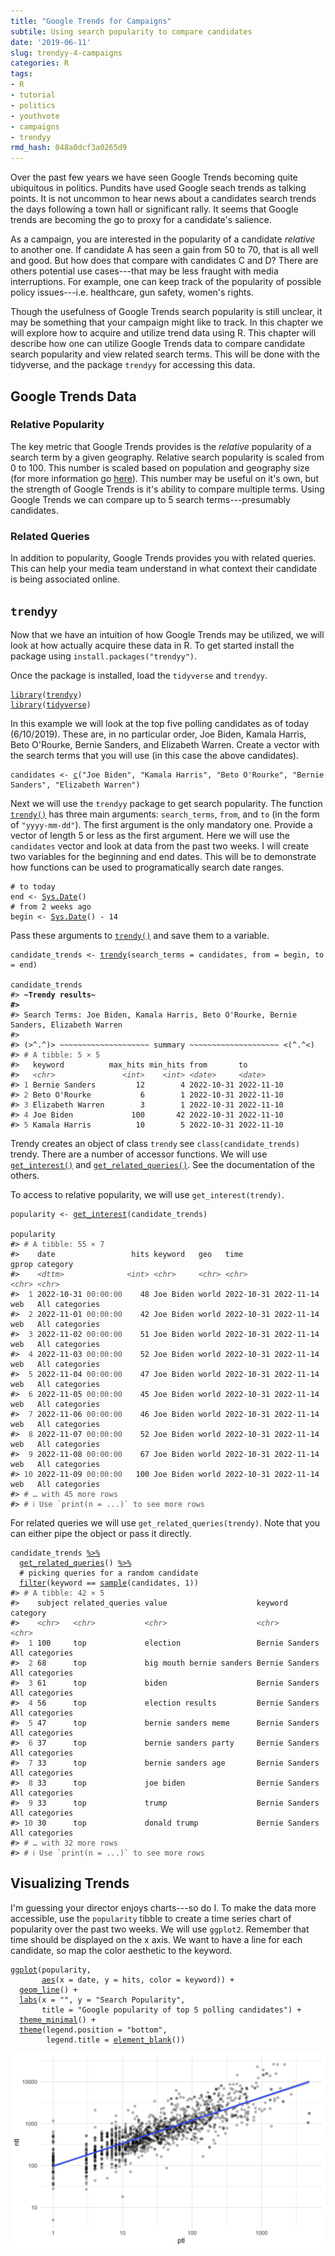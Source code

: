 ```yaml
---
title: "Google Trends for Campaigns"
subtile: Using search popularity to compare candidates
date: '2019-06-11'
slug: trendyy-4-campaigns
categories: R
tags:
- R
- tutorial
- politics
- youthvote
- campaigns
- trendyy
rmd_hash: 048a0dcf3a0265d9
---
```


Over the past few years we have seen Google Trends becoming quite ubiquitous in politics. Pundits have used Google seach trends as talking points. It is not uncommon to hear news about a candidates search trends the days following a town hall or significant rally. It seems that Google trends are becoming the go to proxy for a candidate's salience.

As a campaign, you are interested in the popularity of a candidate *relative* to another one. If candidate A has seen a gain from 50 to 70, that is all well and good. But how does that compare with candidates C and D? There are others potential use cases---that may be less fraught with media interruptions. For example, one can keep track of the popularity of possible policy issues---i.e. healthcare, gun safety, women's rights.

Though the usefulness of Google Trends search popularity is still unclear, it may be something that your campaign might like to track. In this chapter we will explore how to acquire and utilize trend data using R. This chapter will describe how one can utilize Google Trends data to compare candidate search popularity and view related search terms. This will be done with the tidyverse, and the package `trendyy` for accessing this data.

## Google Trends Data

### Relative Popularity

The key metric that Google Trends provides is the *relative* popularity of a search term by a given geography. Relative search popularity is scaled from 0 to 100. This number is scaled based on population and geography size (for more information go [here](https://support.google.com/trends/answer/4365533?hl=en)). This number may be useful on it's own, but the strength of Google Trends is it's ability to compare multiple terms. Using Google Trends we can compare up to 5 search terms---presumably candidates.

### Related Queries

In addition to popularity, Google Trends provides you with related queries. This can help your media team understand in what context their candidate is being associated online.

## `trendyy`

Now that we have an intuition of how Google Trends may be utilized, we will look at how actually acquire these data in R. To get started install the package using `install.packages("trendyy")`.

Once the package is installed, load the `tidyverse` and `trendyy`.

<div class="highlight">

<pre class='chroma'><code class='language-r' data-lang='r'><span class='kr'><a href='https://rdrr.io/r/base/library.html'>library</a></span><span class='o'>(</span><span class='nv'><a href='https://github.com/josiahparry/trendyy'>trendyy</a></span><span class='o'>)</span>
<span class='kr'><a href='https://rdrr.io/r/base/library.html'>library</a></span><span class='o'>(</span><span class='nv'><a href='https://tidyverse.tidyverse.org'>tidyverse</a></span><span class='o'>)</span></code></pre>

</div>

In this example we will look at the top five polling candidates as of today (6/10/2019). These are, in no particular order, Joe Biden, Kamala Harris, Beto O'Rourke, Bernie Sanders, and Elizabeth Warren. Create a vector with the search terms that you will use (in this case the above candidates).

<div class="highlight">

<pre class='chroma'><code class='language-r' data-lang='r'><span class='nv'>candidates</span> <span class='o'>&lt;-</span> <span class='nf'><a href='https://rdrr.io/r/base/c.html'>c</a></span><span class='o'>(</span><span class='s'>"Joe Biden"</span>, <span class='s'>"Kamala Harris"</span>, <span class='s'>"Beto O'Rourke"</span>, <span class='s'>"Bernie Sanders"</span>, <span class='s'>"Elizabeth Warren"</span><span class='o'>)</span></code></pre>

</div>

Next we will use the `trendyy` package to get search popularity. The function [`trendy()`](https://rdrr.io/pkg/trendyy/man/trendy.html) has three main arguments: `search_terms`, `from`, and `to` (in the form of `"yyyy-mm-dd"`). The first argument is the only mandatory one. Provide a vector of length 5 or less as the first argument. Here we will use the `candidates` vector and look at data from the past two weeks. I will create two variables for the beginning and end dates. This will be to demonstrate how functions can be used to programatically search date ranges.

<div class="highlight">

<pre class='chroma'><code class='language-r' data-lang='r'><span class='c'># to today</span>
<span class='nv'>end</span> <span class='o'>&lt;-</span> <span class='nf'><a href='https://rdrr.io/r/base/Sys.time.html'>Sys.Date</a></span><span class='o'>(</span><span class='o'>)</span>
<span class='c'># from 2 weeks ago</span>
<span class='nv'>begin</span> <span class='o'>&lt;-</span> <span class='nf'><a href='https://rdrr.io/r/base/Sys.time.html'>Sys.Date</a></span><span class='o'>(</span><span class='o'>)</span> <span class='o'>-</span> <span class='m'>14</span></code></pre>

</div>

Pass these arguments to [`trendy()`](https://rdrr.io/pkg/trendyy/man/trendy.html) and save them to a variable.

<div class="highlight">

<pre class='chroma'><code class='language-r' data-lang='r'><span class='nv'>candidate_trends</span> <span class='o'>&lt;-</span> <span class='nf'><a href='https://rdrr.io/pkg/trendyy/man/trendy.html'>trendy</a></span><span class='o'>(</span>search_terms <span class='o'>=</span> <span class='nv'>candidates</span>, from <span class='o'>=</span> <span class='nv'>begin</span>, to <span class='o'>=</span> <span class='nv'>end</span><span class='o'>)</span>

<span class='nv'>candidate_trends</span>
<span class='c'>#&gt; <span style='font-weight: bold;'>~Trendy results~</span></span>
<span class='c'><span style='font-weight: bold;'>#&gt; </span></span>
<span class='c'>#&gt; Search Terms: Joe Biden, Kamala Harris, Beto O'Rourke, Bernie Sanders, Elizabeth Warren</span>
<span class='c'>#&gt; </span>
<span class='c'>#&gt; (&gt;^.^)&gt; ~~~~~~~~~~~~~~~~~~~~ summary ~~~~~~~~~~~~~~~~~~~~ &lt;(^.^&lt;)</span>
<span class='c'>#&gt; <span style='color: #555555;'># A tibble: 5 × 5</span></span>
<span class='c'>#&gt;   keyword          max_hits min_hits from       to        </span>
<span class='c'>#&gt;   <span style='color: #555555; font-style: italic;'>&lt;chr&gt;</span>               <span style='color: #555555; font-style: italic;'>&lt;int&gt;</span>    <span style='color: #555555; font-style: italic;'>&lt;int&gt;</span> <span style='color: #555555; font-style: italic;'>&lt;date&gt;</span>     <span style='color: #555555; font-style: italic;'>&lt;date&gt;</span>    </span>
<span class='c'>#&gt; <span style='color: #555555;'>1</span> Bernie Sanders         12        4 2022-10-31 2022-11-10</span>
<span class='c'>#&gt; <span style='color: #555555;'>2</span> Beto O'Rourke           6        1 2022-10-31 2022-11-10</span>
<span class='c'>#&gt; <span style='color: #555555;'>3</span> Elizabeth Warren        3        1 2022-10-31 2022-11-10</span>
<span class='c'>#&gt; <span style='color: #555555;'>4</span> Joe Biden             100       42 2022-10-31 2022-11-10</span>
<span class='c'>#&gt; <span style='color: #555555;'>5</span> Kamala Harris          10        5 2022-10-31 2022-11-10</span></code></pre>

</div>

Trendy creates an object of class `trendy` see `class(candidate_trends)` trendy. There are a number of accessor functions. We will use [`get_interest()`](https://rdrr.io/pkg/trendyy/man/get_interest.html) and [`get_related_queries()`](https://rdrr.io/pkg/trendyy/man/get_related_queries.html). See the documentation of the others.

To access to relative popularity, we will use `get_interest(trendy)`.

<div class="highlight">

<pre class='chroma'><code class='language-r' data-lang='r'><span class='nv'>popularity</span> <span class='o'>&lt;-</span> <span class='nf'><a href='https://rdrr.io/pkg/trendyy/man/get_interest.html'>get_interest</a></span><span class='o'>(</span><span class='nv'>candidate_trends</span><span class='o'>)</span>

<span class='nv'>popularity</span>
<span class='c'>#&gt; <span style='color: #555555;'># A tibble: 55 × 7</span></span>
<span class='c'>#&gt;    date                 hits keyword   geo   time                  gprop category      </span>
<span class='c'>#&gt;    <span style='color: #555555; font-style: italic;'>&lt;dttm&gt;</span>              <span style='color: #555555; font-style: italic;'>&lt;int&gt;</span> <span style='color: #555555; font-style: italic;'>&lt;chr&gt;</span>     <span style='color: #555555; font-style: italic;'>&lt;chr&gt;</span> <span style='color: #555555; font-style: italic;'>&lt;chr&gt;</span>                 <span style='color: #555555; font-style: italic;'>&lt;chr&gt;</span> <span style='color: #555555; font-style: italic;'>&lt;chr&gt;</span>         </span>
<span class='c'>#&gt; <span style='color: #555555;'> 1</span> 2022-10-31 <span style='color: #555555;'>00:00:00</span>    48 Joe Biden world 2022-10-31 2022-11-14 web   All categories</span>
<span class='c'>#&gt; <span style='color: #555555;'> 2</span> 2022-11-01 <span style='color: #555555;'>00:00:00</span>    42 Joe Biden world 2022-10-31 2022-11-14 web   All categories</span>
<span class='c'>#&gt; <span style='color: #555555;'> 3</span> 2022-11-02 <span style='color: #555555;'>00:00:00</span>    51 Joe Biden world 2022-10-31 2022-11-14 web   All categories</span>
<span class='c'>#&gt; <span style='color: #555555;'> 4</span> 2022-11-03 <span style='color: #555555;'>00:00:00</span>    52 Joe Biden world 2022-10-31 2022-11-14 web   All categories</span>
<span class='c'>#&gt; <span style='color: #555555;'> 5</span> 2022-11-04 <span style='color: #555555;'>00:00:00</span>    47 Joe Biden world 2022-10-31 2022-11-14 web   All categories</span>
<span class='c'>#&gt; <span style='color: #555555;'> 6</span> 2022-11-05 <span style='color: #555555;'>00:00:00</span>    45 Joe Biden world 2022-10-31 2022-11-14 web   All categories</span>
<span class='c'>#&gt; <span style='color: #555555;'> 7</span> 2022-11-06 <span style='color: #555555;'>00:00:00</span>    46 Joe Biden world 2022-10-31 2022-11-14 web   All categories</span>
<span class='c'>#&gt; <span style='color: #555555;'> 8</span> 2022-11-07 <span style='color: #555555;'>00:00:00</span>    52 Joe Biden world 2022-10-31 2022-11-14 web   All categories</span>
<span class='c'>#&gt; <span style='color: #555555;'> 9</span> 2022-11-08 <span style='color: #555555;'>00:00:00</span>    67 Joe Biden world 2022-10-31 2022-11-14 web   All categories</span>
<span class='c'>#&gt; <span style='color: #555555;'>10</span> 2022-11-09 <span style='color: #555555;'>00:00:00</span>   100 Joe Biden world 2022-10-31 2022-11-14 web   All categories</span>
<span class='c'>#&gt; <span style='color: #555555;'># … with 45 more rows</span></span>
<span class='c'>#&gt; <span style='color: #555555;'># ℹ Use `print(n = ...)` to see more rows</span></span></code></pre>

</div>

For related queries we will use `get_related_queries(trendy)`. Note that you can either pipe the object or pass it directly.

<div class="highlight">

<pre class='chroma'><code class='language-r' data-lang='r'><span class='nv'>candidate_trends</span> <span class='o'><a href='https://magrittr.tidyverse.org/reference/pipe.html'>%&gt;%</a></span> 
  <span class='nf'><a href='https://rdrr.io/pkg/trendyy/man/get_related_queries.html'>get_related_queries</a></span><span class='o'>(</span><span class='o'>)</span> <span class='o'><a href='https://magrittr.tidyverse.org/reference/pipe.html'>%&gt;%</a></span> 
  <span class='c'># picking queries for a random candidate</span>
  <span class='nf'><a href='https://dplyr.tidyverse.org/reference/filter.html'>filter</a></span><span class='o'>(</span><span class='nv'>keyword</span> <span class='o'>==</span> <span class='nf'><a href='https://rdrr.io/r/base/sample.html'>sample</a></span><span class='o'>(</span><span class='nv'>candidates</span>, <span class='m'>1</span><span class='o'>)</span><span class='o'>)</span>
<span class='c'>#&gt; <span style='color: #555555;'># A tibble: 42 × 5</span></span>
<span class='c'>#&gt;    subject related_queries value                    keyword        category      </span>
<span class='c'>#&gt;    <span style='color: #555555; font-style: italic;'>&lt;chr&gt;</span>   <span style='color: #555555; font-style: italic;'>&lt;chr&gt;</span>           <span style='color: #555555; font-style: italic;'>&lt;chr&gt;</span>                    <span style='color: #555555; font-style: italic;'>&lt;chr&gt;</span>          <span style='color: #555555; font-style: italic;'>&lt;chr&gt;</span>         </span>
<span class='c'>#&gt; <span style='color: #555555;'> 1</span> 100     top             election                 Bernie Sanders All categories</span>
<span class='c'>#&gt; <span style='color: #555555;'> 2</span> 68      top             big mouth bernie sanders Bernie Sanders All categories</span>
<span class='c'>#&gt; <span style='color: #555555;'> 3</span> 61      top             biden                    Bernie Sanders All categories</span>
<span class='c'>#&gt; <span style='color: #555555;'> 4</span> 56      top             election results         Bernie Sanders All categories</span>
<span class='c'>#&gt; <span style='color: #555555;'> 5</span> 47      top             bernie sanders meme      Bernie Sanders All categories</span>
<span class='c'>#&gt; <span style='color: #555555;'> 6</span> 37      top             bernie sanders party     Bernie Sanders All categories</span>
<span class='c'>#&gt; <span style='color: #555555;'> 7</span> 33      top             bernie sanders age       Bernie Sanders All categories</span>
<span class='c'>#&gt; <span style='color: #555555;'> 8</span> 33      top             joe biden                Bernie Sanders All categories</span>
<span class='c'>#&gt; <span style='color: #555555;'> 9</span> 33      top             trump                    Bernie Sanders All categories</span>
<span class='c'>#&gt; <span style='color: #555555;'>10</span> 30      top             donald trump             Bernie Sanders All categories</span>
<span class='c'>#&gt; <span style='color: #555555;'># … with 32 more rows</span></span>
<span class='c'>#&gt; <span style='color: #555555;'># ℹ Use `print(n = ...)` to see more rows</span></span></code></pre>

</div>

## Visualizing Trends

I'm guessing your director enjoys charts---so do I. To make the data more accessible, use the `popularity` tibble to create a time series chart of popularity over the past two weeks. We will use `ggplot2`. Remember that time should be displayed on the x axis. We want to have a line for each candidate, so map the color aesthetic to the keyword.

<div class="highlight">

<pre class='chroma'><code class='language-r' data-lang='r'><span class='nf'><a href='https://ggplot2.tidyverse.org/reference/ggplot.html'>ggplot</a></span><span class='o'>(</span><span class='nv'>popularity</span>, 
       <span class='nf'><a href='https://ggplot2.tidyverse.org/reference/aes.html'>aes</a></span><span class='o'>(</span>x <span class='o'>=</span> <span class='nv'>date</span>, y <span class='o'>=</span> <span class='nv'>hits</span>, color <span class='o'>=</span> <span class='nv'>keyword</span><span class='o'>)</span><span class='o'>)</span> <span class='o'>+</span> 
  <span class='nf'><a href='https://ggplot2.tidyverse.org/reference/geom_path.html'>geom_line</a></span><span class='o'>(</span><span class='o'>)</span> <span class='o'>+</span>
  <span class='nf'><a href='https://ggplot2.tidyverse.org/reference/labs.html'>labs</a></span><span class='o'>(</span>x <span class='o'>=</span> <span class='s'>""</span>, y <span class='o'>=</span> <span class='s'>"Search Popularity"</span>, 
       title <span class='o'>=</span> <span class='s'>"Google popularity of top 5 polling candidates"</span><span class='o'>)</span> <span class='o'>+</span> 
  <span class='nf'><a href='https://ggplot2.tidyverse.org/reference/ggtheme.html'>theme_minimal</a></span><span class='o'>(</span><span class='o'>)</span> <span class='o'>+</span>
  <span class='nf'><a href='https://ggplot2.tidyverse.org/reference/theme.html'>theme</a></span><span class='o'>(</span>legend.position <span class='o'>=</span> <span class='s'>"bottom"</span>, 
        legend.title <span class='o'>=</span> <span class='nf'><a href='https://ggplot2.tidyverse.org/reference/element.html'>element_blank</a></span><span class='o'>(</span><span class='o'>)</span><span class='o'>)</span>
</code></pre>
<img src="figs/unnamed-chunk-7-1.png" width="700px" style="display: block; margin: auto;" />

</div>

